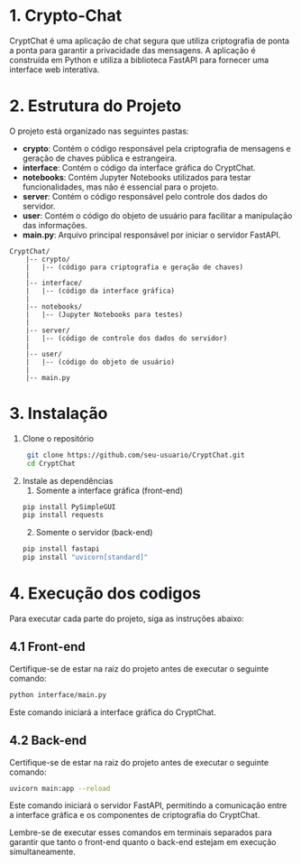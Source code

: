 # 1. Crypto-Chat

CryptChat é uma aplicação de chat segura que utiliza criptografia de ponta a ponta para garantir a privacidade das mensagens. A aplicação é construída em Python e utiliza a biblioteca FastAPI para fornecer uma interface web interativa.

# 2. Estrutura do Projeto
O projeto está organizado nas seguintes pastas:

- **crypto**: Contém o código responsável pela criptografia de mensagens e geração de chaves pública e estrangeira.
- **interface**: Contém o código da interface gráfica do CryptChat.
- **notebooks**: Contém Jupyter Notebooks utilizados para testar funcionalidades, mas não é essencial para o projeto.
- **server**: Contém o código responsável pelo controle dos dados do servidor.
- **user**: Contém o código do objeto de usuário para facilitar a manipulação das informações.
- **main.py**: Arquivo principal responsável por iniciar o servidor FastAPI.

```plaintext
CryptChat/
    |-- crypto/
    |   |-- (código para criptografia e geração de chaves)
    |
    |-- interface/
    |   |-- (código da interface gráfica)
    |
    |-- notebooks/
    |   |-- (Jupyter Notebooks para testes)
    |
    |-- server/
    |   |-- (código de controle dos dados do servidor)
    |
    |-- user/
    |   |-- (código do objeto de usuário)
    |
    |-- main.py
```

# 3. Instalação
1. Clone o repositório
   ```bash
    git clone https://github.com/seu-usuario/CryptChat.git
    cd CryptChat
   ```
2. Instale as dependências
   1. Somente a interface gráfica (front-end)
   ```bash
   pip install PySimpleGUI
   pip install requests
   ```
   2. Somente o servidor (back-end)
   ```bash
   pip install fastapi
   pip install "uvicorn[standard]"
   ```

# 4. Execução dos codigos
Para executar cada parte do projeto, siga as instruções abaixo:

## 4.1 Front-end
Certifique-se de estar na raiz do projeto antes de executar o seguinte comando:

```bash
python interface/main.py
```

Este comando iniciará a interface gráfica do CryptChat.

## 4.2 Back-end
Certifique-se de estar na raiz do projeto antes de executar o seguinte comando:

```bash
uvicorn main:app --reload
```

Este comando iniciará o servidor FastAPI, permitindo a comunicação entre a interface gráfica e os componentes de criptografia do CryptChat.

Lembre-se de executar esses comandos em terminais separados para garantir que tanto o front-end quanto o back-end estejam em execução simultaneamente.